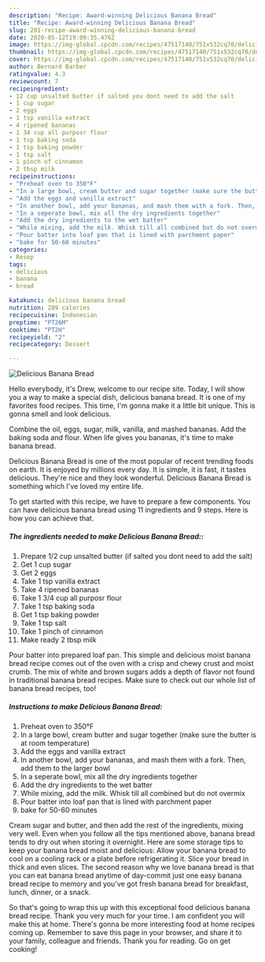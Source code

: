 ```yaml
---
description: "Recipe: Award-winning Delicious Banana Bread"
title: "Recipe: Award-winning Delicious Banana Bread"
slug: 201-recipe-award-winning-delicious-banana-bread
date: 2020-05-12T19:09:35.476Z
image: https://img-global.cpcdn.com/recipes/47517140/751x532cq70/delicious-banana-bread-recipe-main-photo.jpg
thumbnail: https://img-global.cpcdn.com/recipes/47517140/751x532cq70/delicious-banana-bread-recipe-main-photo.jpg
cover: https://img-global.cpcdn.com/recipes/47517140/751x532cq70/delicious-banana-bread-recipe-main-photo.jpg
author: Bernard Barber
ratingvalue: 4.3
reviewcount: 7
recipeingredient:
- 12 cup unsalted butter if salted you dont need to add the salt
- 1 cup sugar
- 2 eggs
- 1 tsp vanilla extract
- 4 ripened bananas
- 1 34 cup all purposr flour
- 1 tsp baking soda
- 1 tsp baking powder
- 1 tsp salt
- 1 pinch of cinnamon
- 2 tbsp milk
recipeinstructions:
- "Preheat oven to 350°F"
- "In a large bowl, cream butter and sugar together (make sure the butter is at room temperature)"
- "Add the eggs and vanilla extract"
- "In another bowl, add your bananas, and mash them with a fork. Then, add them to the larger bowl"
- "In a seperate bowl, mix all the dry ingredients together"
- "Add the dry ingredients to the wet batter"
- "While mixing, add the milk. Whisk till all combined but do not overmix"
- "Pour batter into loaf pan that is lined with parchment paper"
- "bake for 50-60 minutes"
categories:
- Resep
tags:
- delicious
- banana
- bread

katakunci: delicious banana bread
nutrition: 289 calories
recipecuisine: Indonesian
preptime: "PT26M"
cooktime: "PT2H"
recipeyield: "2"
recipecategory: Dessert

---
```



![Delicious Banana Bread](https://img-global.cpcdn.com/recipes/47517140/751x532cq70/delicious-banana-bread-recipe-main-photo.jpg)

Hello everybody, it's Drew, welcome to our recipe site. Today, I will show you a way to make a special dish, delicious banana bread. It is one of my favorites food recipes. This time, I'm gonna make it a little bit unique. This is gonna smell and look delicious.

Combine the oil, eggs, sugar, milk, vanilla, and mashed bananas. Add the baking soda and flour. When life gives you bananas, it&#39;s time to make banana bread.

Delicious Banana Bread is one of the most popular of recent trending foods on earth. It is enjoyed by millions every day. It is simple, it is fast, it tastes delicious. They're nice and they look wonderful. Delicious Banana Bread is something which I've loved my entire life.


To get started with this recipe, we have to prepare a few components. You can have delicious banana bread using 11 ingredients and 9 steps. Here is how you can achieve that.

##### The ingredients needed to make Delicious Banana Bread::

1. Prepare 1/2 cup unsalted butter (if salted you dont need to add the salt)
1. Get 1 cup sugar
1. Get 2 eggs
1. Take 1 tsp vanilla extract
1. Take 4 ripened bananas
1. Take 1 3/4 cup all purposr flour
1. Take 1 tsp baking soda
1. Get 1 tsp baking powder
1. Take 1 tsp salt
1. Take 1 pinch of cinnamon
1. Make ready 2 tbsp milk


Pour batter into prepared loaf pan. This simple and delicious moist banana bread recipe comes out of the oven with a crisp and chewy crust and moist crumb. The mix of white and brown sugars adds a depth of flavor not found in traditional banana bread recipes. Make sure to check out our whole list of banana bread recipes, too! 

##### Instructions to make Delicious Banana Bread:

1. Preheat oven to 350°F
1. In a large bowl, cream butter and sugar together (make sure the butter is at room temperature)
1. Add the eggs and vanilla extract
1. In another bowl, add your bananas, and mash them with a fork. Then, add them to the larger bowl
1. In a seperate bowl, mix all the dry ingredients together
1. Add the dry ingredients to the wet batter
1. While mixing, add the milk. Whisk till all combined but do not overmix
1. Pour batter into loaf pan that is lined with parchment paper
1. bake for 50-60 minutes


Cream sugar and butter, and then add the rest of the ingredients, mixing very well. Even when you follow all the tips mentioned above, banana bread tends to dry out when storing it overnight. Here are some storage tips to keep your banana bread moist and delicious: Allow your banana bread to cool on a cooling rack or a plate before refrigerating it. Slice your bread in thick and even slices. The second reason why we love banana bread is that you can eat banana bread anytime of day-commit just one easy banana bread recipe to memory and you&#39;ve got fresh banana bread for breakfast, lunch, dinner, or a snack. 

So that's going to wrap this up with this exceptional food delicious banana bread recipe. Thank you very much for your time. I am confident you will make this at home. There's gonna be more interesting food at home recipes coming up. Remember to save this page in your browser, and share it to your family, colleague and friends. Thank you for reading. Go on get cooking!
